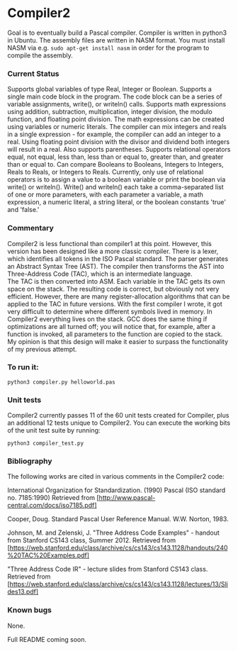 # Compiler2

Goal is to eventually build a Pascal compiler.  Compiler is written in python3 in Ubuntu.  The assembly files are written in NASM format.  You must install NASM via e.g. ```sudo apt-get install nasm``` in order for the program to compile the assembly.

### Current Status

Supports global variables of type Real, Integer or Boolean.  Supports a single main code block in the program.  The code block can be a series of variable assignments, write(), or writeln() calls.
Supports math expressions using addition, subtraction, multiplication, integer division, the modulo function, and floating point division.  The math expressions can be created using variables or numeric literals.  The compiler can mix integers and reals in a single expression - for example, the compiler can add an integer to a real.  Using floating point division with the divisor and dividend both integers will result in a real.  Also supports parentheses.
Supports relational operators equal, not equal, less than, less than or equal to, greater than, and greater than or equal to.  Can compare Booleans to Booleans, Integers to Integers, Reals to Reals, or Integers to Reals.  Currently, only use of relational operators is to assign a value to a boolean variable or print the boolean via write() or writeln().
Write() and writeln() each take a comma-separated list of one or more parameters, with each parameter a variable, a math expression, a numeric literal, a string literal, or the boolean constants 'true' and 'false.'

 
### Commentary

Compiler2 is less functional than compiler1 at this point.  However, this version has been designed like a more classic compiler.  There is a lexer, which identifies all tokens in the ISO Pascal standard.
The parser generates an Abstract Syntax Tree (AST).  The compiler then transforms the AST into Three-Address Code (TAC), which is an intermediate language.  
The TAC is then converted into ASM.  Each variable in the TAC gets its own space on the stack.  The resulting code is correct, but obviously not very efficient.  However,
there are many register-allocation algorithms that can be applied to the TAC in future versions.  With the first compiler I wrote, it got very difficult
to determine where different symbols lived in memory.  In Compiler2 everything lives on the stack.  GCC does the same thing if optimizations are all turned off; you will
notice that, for example, after a function is invoked, all parameters to the function are copied to the stack.  My opinion is that this design
will make it easier to surpass the functionality of my previous attempt. 
 
 
### To run it:

```python3 compiler.py helloworld.pas```

### Unit tests

Compiler2 currently passes 11 of the 60 unit tests created for Compiler, plus an additional 12 tests unique to Compiler2.  You can execute the working
bits of the unit test suite by running:

```python3 compiler_test.py```

### Bibliography

The following works are cited in various comments in the Compiler2 code:

International Organization for Standardization. (1990) Pascal (ISO standard no. 7185:1990) Retrieved from [http://www.pascal-central.com/docs/iso7185.pdf]

Cooper, Doug. Standard Pascal User Reference Manual. W.W. Norton, 1983.

Johnson, M. and Zelenski, J. "Three Address Code Examples" - handout from Stanford CS143 class, Summer 2012.  Retrieved from [https://web.stanford.edu/class/archive/cs/cs143/cs143.1128/handouts/240%20TAC%20Examples.pdf]

"Three Address Code IR" - lecture slides from Stanford CS143 class.  Retrieved from [https://web.stanford.edu/class/archive/cs/cs143/cs143.1128/lectures/13/Slides13.pdf]





### Known bugs

None.

Full README coming soon.  

